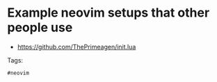 # Example neovim setups that other people use

- https://github.com/ThePrimeagen/init.lua

Tags:

    #neovim
